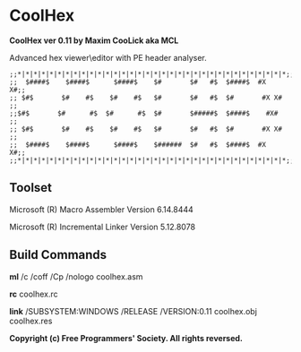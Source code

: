 # CoolHex

**CoolHex ver 0.11 by Maxim CooLick aka MCL**

Advanced hex viewer\editor with PE header analyser.

```
;;*|*|*|*|*|*|*|*|*|*|*|*|*|*|*|*|*|*|*|*|*|*|*|*|*|*|*|*|*|*|*|*|*|*;;
;;  $####$    $####$      $####$    $#       $#   #$  $####$  #X   X#;;     	  
;; $#$       $#    #$    $#    #$   $#       $#   #$  $#       #X X# ;;
;;$#$       $#      #$  $#      #$  $#       $#####$  $####$    #X#  ;;
;; $#$       $#    #$    $#    #$   $#       $#   #$  $#       #X X# ;;
;;  $####$    $####$      $####$    $######  $#   #$  $####$  #X   X#;;	
;;*|*|*|*|*|*|*|*|*|*|*|*|*|*|*|*|*|*|*|*|*|*|*|*|*|*|*|*|*|*|*|*|*|*;;
```

## Toolset
Microsoft (R) Macro Assembler Version 6.14.8444

Microsoft (R) Incremental Linker Version 5.12.8078

## Build Commands
**ml** /c /coff /Cp /nologo coolhex.asm

**rc** coolhex.rc

**link** /SUBSYSTEM:WINDOWS /RELEASE /VERSION:0.11 coolhex.obj coolhex.res


**Copyright (c) Free Programmers' Society. All rights reversed.**
